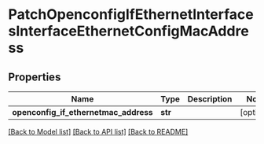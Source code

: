 # PatchOpenconfigIfEthernetInterfacesInterfaceEthernetConfigMacAddress

## Properties
Name | Type | Description | Notes
------------ | ------------- | ------------- | -------------
**openconfig_if_ethernetmac_address** | **str** |  | [optional] 

[[Back to Model list]](../README.md#documentation-for-models) [[Back to API list]](../README.md#documentation-for-api-endpoints) [[Back to README]](../README.md)


